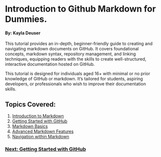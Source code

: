 # Introduction to Github Markdown for Dummies.

#### By: Kayla Deuser 

This tutorial provides an in-depth, beginner-friendly guide to creating and navigating markdown documents on GitHub. It covers foundational concepts, markdown syntax, repository management, and linking techniques, equipping readers with the skills to create well-structured, interactive documentation hosted on GitHub.

This tutorial is designed for individuals aged 16+ with minimal or no prior knowledge of GitHub or markdown. It’s tailored for students, aspiring developers, or professionals who wish to improve their documentation skills.

## Topics Covered:
1. [Introduction to Markdown](markdown_basics.md)
2. [Getting Started with GitHub](github_setup.md)
3. [Markdown Basics](markdown_basics.md)
4. [Advanced Markdown Features](markdown_basics.md)
5. [Navigation within Markdown](navigation_links.md)

 ### [Next: Getting Started with GitHub](github_setup.md)

